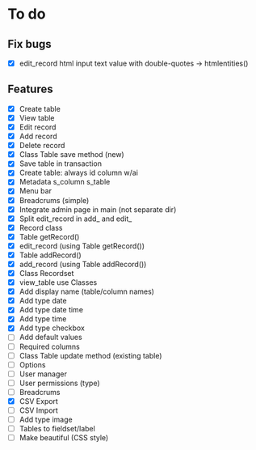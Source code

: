 # To do

## Fix bugs

- [x] edit_record html input text value with double-quotes -> htmlentities()

## Features

- [x] Create table
- [x] View table
- [x] Edit record
- [x] Add record
- [x] Delete record
- [x] Class Table save method (new)
- [x] Save table in transaction
- [x] Create table: always id column w/ai
- [x] Metadata s_column s_table
- [x] Menu bar
- [x] Breadcrums (simple)
- [x] Integrate admin page in main (not separate dir)
- [x] Split edit_record in add_ and edit_
- [x] Record class
- [x] Table getRecord()
- [x] edit_record (using Table getRecord())
- [x] Table addRecord()
- [x] add_record (using Table addRecord())
- [x] Class Recordset
- [x] view_table use Classes
- [x] Add display name (table/column names)
- [x] Add type date
- [x] Add type date time
- [x] Add type time
- [x] Add type checkbox
- [ ] Add default values
- [ ] Required columns
- [ ] Class Table update method (existing table)
- [ ] Options
- [ ] User manager
- [ ] User permissions (type)
- [ ] Breadcrums
- [x] CSV Export
- [ ] CSV Import
- [ ] Add type image
- [ ] Tables to fieldset/label
- [ ] Make beautiful (CSS style)
